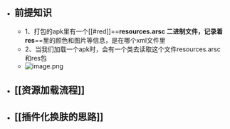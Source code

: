 - ## 前提知识
	- 1、打包的apk里有一个[[#red]]==**resources.arsc 二进制文件，记录着res**==里的颜色和图片等信息，是在哪个xml文件里
	- 2、当我们加载一个apk时，会有一个类去读取这个文件resources.arsc 和res包
	- ![image.png](../assets/image_1691111898345_0.png)
- ## [[资源加载流程]]
- ## [[插件化换肤的思路]]